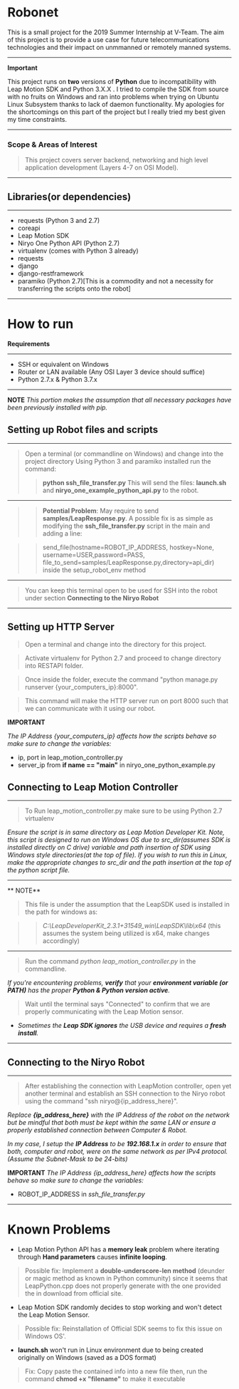 # Robonet
<p>This is a small project for the 2019 Summer Internship at V-Team.
  The aim of this project is to provide a use case for future telecommunications technologies and their impact on unmmanned or remotely manned systems.
</p>

---

**Important**
  
  This project runs on **two** versions of **Python** due to incompatibility with Leap Motion SDK and Python 3.X.X .
  I tried to compile the SDK from source with no fruits on Windows and ran into problems when trying on Ubuntu Linux Subsystem thanks to  lack of daemon functionality. My apologies for the shortcomings on this part of the project but I really tried my best given my time constraints.
  
---

### Scope & Areas of Interest

> This project covers server backend, networking and high level application development (Layers 4-7 on OSI Model).

---

## Libraries(or dependencies)
---
- requests (Python 3 and 2.7)
- coreapi
- Leap Motion SDK
- Niryo One Python API (Python 2.7)
- virtualenv (comes with Python 3 already)
- requests
- django
- django-restframework
- paramiko (Python 2.7)[This is a commodity and not a necessity for transferring the scripts onto the robot]

---

# How to run

**Requirements**

---

- SSH or equivalent on Windows
- Router or LAN available (Any OSI Layer 3 device should suffice)
- Python 2.7.x & Python 3.7.x

---
  
**NOTE**
_This portion makes the assumption that all necessary packages have been previously installed with pip._

## Setting up Robot files and scripts
---
> Open a terminal (or commandline on Windows) and change into the project directory
> Using Python 3 and paramiko installed run the command:
>> __python ssh_file_transfer.py__
> This will send the files: __launch.sh__ and __niryo_one_example_python_api.py__ to the robot.

---
>> **Potential Problem**: May require to send __samples/LeapResponse.py__. A possible fix is as simple as modifying the __ssh_file_transfer.py__ script in the main and adding a line:

>> send_file(hostname=ROBOT_IP_ADDRESS, hostkey=None, username=USER,password=PASS,
                 file_to_send=samples/LeapResponse.py,directory=api_dir) inside the setup_robot_env method
---

> You can keep this terminal open to be used for SSH into the robot under section __**Connecting to the Niryo Robot**__

---

## Setting up HTTP Server

>Open a terminal and change into the directory for this project.

>Activate virtualenv for Python  2.7 and proceed to change directory into RESTAPI folder.

>Once inside the folder, execute the command "python manage.py runserver {your_computers_ip}:8000".

>This command will make the HTTP server run on port 8000 such that we can communicate with it using our robot.

**IMPORTANT** 

_The IP Address {your_computers_ip} affects how the scripts behave so make sure to change the variables:_
- ip, port in leap_motion_controller.py
- server_ip from  **if __name__ == "__main__"** in niryo_one_python_example.py

## Connecting to Leap Motion Controller 

---

>To Run leap_motion_controller.py make sure to be using Python 2.7 virtualenv

_Ensure the script is in same directory as Leap Motion Developer Kit. Note, this script is designed to run on Windows OS due to src_dir(assumes  SDK is installed directly on C drive) variable and path insertion of SDK using Windows style directories(at the top of file). If you wish to run this in Linux, make the appropriate changes to src_dir and the path insertion at the top of the python script file._

---
** NOTE** 
> This file is under the assumption that the LeapSDK used is installed in the path for windows as:

>> _C:\\LeapDeveloperKit_2.3.1+31549_win\\LeapSDK\\lib\\x64_ (this assumes the system being utilized is x64, make changes accordingly)
---

> Run the command _python leap_motion_controller.py_ in the commandline.

_If you're encountering problems, **verify** that your **environment variable (or PATH)** has the proper **Python & Python version active**._

> Wait until the terminal says "Connected" to confirm that we are properly communicating with the Leap Motion sensor.

- _Sometimes the **Leap SDK ignores** the USB device and requires a **fresh install**._
---



## Connecting to the Niryo Robot
---
> After establishing the connection with LeapMotion controller, open yet another terminal and establish an SSH connection
  to the Niryo robot using the command "ssh niryo@{ip_address_here}".
  
_Replace **{ip_address_here}** with the IP Address of the robot on the network but be mindful that both must be kept within the same LAN or ensure a properly established connection between Computer & Robot._
  
 _In my case, I setup the **IP Address** to be **192.168.1.x** in order to ensure that both, computer and robot, were on the same network as per IPv4 protocol.(Assume the Subnet-Mask to be 24-bits)_
 
 **IMPORTANT**
 _The IP Address {ip_address_here} affects how the scripts behave so make sure to change the variables:_
 - ROBOT_IP_ADDRESS in _ssh_file_transfer.py_

---

# Known Problems

- Leap Motion Python API has a **memory leak** problem where iterating through **Hand parameters** causes **infinite looping**.

> Possible fix: Implement a **double-underscore-len method** (deunder or magic method as known in Python community) since it seems that LeapPython.cpp does not properly generate with the one provided the in download from official site.

- Leap Motion SDK randomly decides to stop working and won't detect the Leap Motion Sensor.

> Possible fix: Reinstallation of Official SDK seems to fix this issue on Windows OS'.

- __launch.sh__ won't run in Linux environment due to being created originally on Windows (saved as a DOS format)
> Fix: Copy paste the contained info into a new file then, run the command __chmod +x "filename"__ to make it executable
